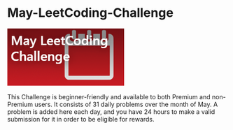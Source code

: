 # May-LeetCoding-Challenge
![May-LeetCoding-Challenge](https://github.com/huynhtruc0309/May-LeetCoding-Challenge/blob/master/images/logo.png)

This Challenge is beginner-friendly and available to both Premium and non-Premium users. It consists of 31 daily problems over the month of May. A problem is added here each day, and you have 24 hours to make a valid submission for it in order to be eligible for rewards.
